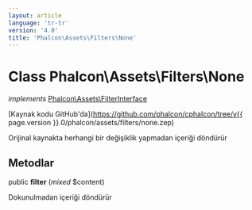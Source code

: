 ```yaml
---
layout: article
language: 'tr-tr'
version: '4.0'
title: 'Phalcon\Assets\Filters\None'
---
```

# Class **Phalcon\Assets\Filters\None**

*implements* [Phalcon\Assets\FilterInterface](Phalcon_Assets_FilterInterface)

[Kaynak kodu GitHub'da](https://github.com/phalcon/cphalcon/tree/v{{ page.version }}.0/phalcon/assets/filters/none.zep)

Orijinal kaynakta herhangi bir değişiklik yapmadan içeriği döndürür

## Metodlar

public **filter** (*mixed* $content)

Dokunulmadan içeriği döndürür